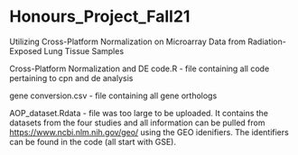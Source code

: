 # Honours_Project_Fall21
Utilizing Cross-Platform Normalization on Microarray Data from Radiation-Exposed Lung Tissue Samples

Cross-Platform Normalization and DE code.R - file containing all code pertaining to cpn and de analysis

gene conversion.csv - file containing all gene orthologs

AOP_dataset.Rdata - file was too large to be uploaded. It contains the datasets from the four studies and all information can be pulled from https://www.ncbi.nlm.nih.gov/geo/ using the GEO idenifiers. The identifiers can be found in the code (all start with GSE).
